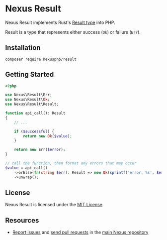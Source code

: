# Nexus Result

Nexus Result implements Rust's [Result type][5] into PHP.

Result is a type that represents either success (`Ok`) or failure (`Err`).

## Installation

    composer require nexusphp/result

## Getting Started

```php
<?php

use Nexus\Result\Err;
use Nexus\Result\Ok;
use Nexus\Result\Result;

function api_call(): Result
{
    // ...

    if ($successful) {
        return new Ok($value);
    }

    return new Err($error);
}

// call the function, then format any errors that may occur
$value = api_call()
    ->orElse(fn(string $err): Result => new Ok(sprintf('error: %s', $err)))
    ->unwrap();

```

## License

Nexus Result is licensed under the [MIT License][1].

## Resources

* [Report issues][2] and [send pull requests][3] in the [main Nexus repository][4]

[1]: LICENSE
[2]: https://github.com/NexusPHP/framework/issues
[3]: https://github.com/NexusPHP/framework/pulls
[4]: https://github.com/NexusPHP/framework
[5]: https://doc.rust-lang.org/std/result/enum.Result.html
